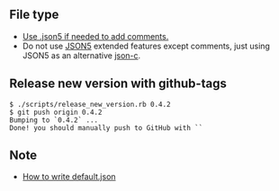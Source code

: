 ## File type

- [Use .json5 if needed to add comments.](https://github.com/renovatebot/renovate/issues/16001#issuecomment-1152568230)
- Do not use [JSON5](https://json5.org/) extended features except comments, just using JSON5 as an alternative [json-c](https://github.com/json-c/json-c).

## Release new version with github-tags

```console
$ ./scripts/release_new_version.rb 0.4.2
$ git push origin 0.4.2
Bumping to `0.4.2` ...
Done! you should manually push to GitHub with ``
```

## Note

- [How to write default.json](https://docs.renovatebot.com/config-presets/)
